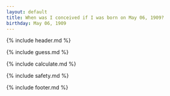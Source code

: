```yaml
---
layout: default
title: When was I conceived if I was born on May 06, 1909?
birthday: May 06, 1909
---
```


{% include header.md %}

{% include guess.md %}

{% include calculate.md %}

{% include safety.md %}

{% include footer.md %}



